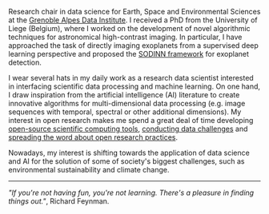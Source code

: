 Research chair in data science for Earth, Space and Environmental Sciences at the [Grenoble Alpes Data Institute](https://data-institute.univ-grenoble-alpes.fr/). I received a PhD from the University of Liege (Belgium), where I worked on the development of novel algorithmic techniques for astronomical high-contrast imaging. In particular, I have approached the task of directly imaging exoplanets from a supervised deep learning perspective and proposed the [SODINN framework](https://www.aanda.org/articles/aa/abs/2018/05/aa31961-17/aa31961-17.html) for exoplanet detection. 

I wear several hats in my daily work as a research data scientist interested in interfacing scientific data processing and machine learning. On one hand, I draw inspiration from the artificial intelligence (AI) literature to create innovative algorithms for multi-dimensional data processing (e.g. image sequences with temporal, spectral or other additional dimensions). My interest in open research makes me spend a great deal of time developing [open-source scientific computing tools](https://github.com/carlgogo/), [conducting data challenges](https://carlgogo.github.io/exoimaging_challenge/) and [spreading the word about open research practices](https://grenoble-alpes-data-institute.github.io/2018-05-31-grenoble-software-carpentry/). 

Nowadays, my interest is shifting towards the application of data science and AI for the solution of some of society's biggest challenges, such as environmental sustainability and climate change.    


------------

_"If you're not having fun, you're not learning. There's a pleasure in finding things out."_, Richard Feynman.